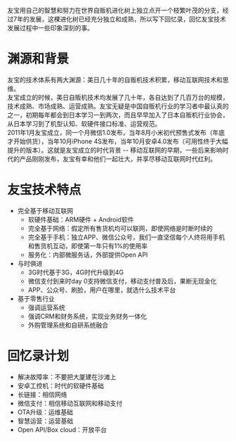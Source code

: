 友宝用自己的智慧和努力在世界自贩机进化树上独立点开一个枝繁叶茂的分支，经过7年的发展，这棵进化树已经充分独立和成熟，所以写下回忆录，回忆友宝技术发展过程中一些印象深刻的事。

# 渊源和背景
友宝的技术体系有两大渊源：美日几十年的自贩机技术积累，移动互联网技术和思维。  
友宝成立的时候，美日自贩机技术均发展了几十年，各自达到了几百万台的规模，技术成熟、市场成熟、运营成熟。友宝无疑是中国自贩机行业的学习者中最认真的之一，初期每年都会到日本学习一到两次，而且早早加入了日本自贩机行业协会，从日本学习到了机型认知、软硬件接口标准、运营规范。  
2011年1月友宝成立，同一个月微信1.0发布，当年8月小米初代预售式发布（年底才开始供货），当年10月iPhone 4S发布，当年10月安卓4.0发布（可用性终于大幅提升的版本）。这就是友宝成立的时代背景 -- 移动互联网的早期，一些后来影响时代的产品刚刚发布，友宝有幸和他们一起壮大，并享尽移动互联网时代红利。  

# 友宝技术特点
- 完全基于移动互联网
   - 软硬件基础：ARM硬件 + Android软件
   - 完全基于网络：假定所有售货机均可以联网，即使网络是时断时续的
   - 完全基于手机：独立APP、微信公众号，我们一直坚信每个人终将用手机和售货机互动，即使第一年只有1%的使用率
   - 服务化：内部微服务话，外部提供Open API
- 与时俱进
   - 3G时代基于3G，4G时代升级到4G
   - 微信支付到来时day 0支持微信支付，移动支付普及后，果断无现金化
   - APP、公众号、刷脸，用户在哪里，就选什么技术平台
- 基于零售行业
   - 强调运营系统
   - 强调CRM和财务系统，实现业务财务一体化
   - 外购管理系统和自研系统融合

# 回忆录计划
- 解决故障率：不要把大厦建在沙滩上
- 安卓工控机：时代的软硬件基础
- 长链接：相信网络
- 微信支付：相信移动互联网和移动支付
- OTA升级：运维基础
- 智慧运营：运营基础
- Open API/Box cloud：开放平台
